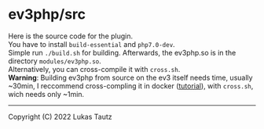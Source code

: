 # ev3php/src
Here is the source code for the plugin.
<br>
You have to install `build-essential` and `php7.0-dev`.
<br>
Simple run `./build.sh` for building. Afterwards, the ev3php.so is in the directory `modules/ev3php.so`.<br>
Alternatively, you can cross-compile it with `cross.sh`.
<br>
**Warning**: Building ev3php from source on the ev3 itself needs time, usually ~30min, I reccommend cross-compling it in docker ([tutorial](https://www.ev3dev.org/docs/tutorials/using-docker-to-cross-compile)), with `cross.sh`, wich needs only ~1min.
* * *
Copyright (C) 2022 Lukas Tautz
